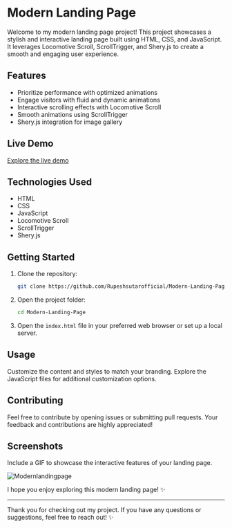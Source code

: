 # Modern Landing Page

Welcome to my modern landing page project! This project showcases a stylish and interactive landing page built using HTML, CSS, and JavaScript. It leverages Locomotive Scroll, ScrollTrigger, and Shery.js to create a smooth and engaging user experience.

## Features

- Prioritize performance with optimized animations
- Engage visitors with fluid and dynamic animations
- Interactive scrolling effects with Locomotive Scroll
- Smooth animations using ScrollTrigger
- Shery.js integration for image gallery

## Live Demo

[Explore the live demo](https://rupeshsutarofficial.github.io/Modern-Landing-Page/)

## Technologies Used

- HTML
- CSS
- JavaScript
- Locomotive Scroll
- ScrollTrigger
- Shery.js

## Getting Started

1. Clone the repository:
    ```bash
    git clone https://github.com/Rupeshsutarofficial/Modern-Landing-Page
    ```

2. Open the project folder:
    ```bash
    cd Modern-Landing-Page
    ```

3. Open the `index.html` file in your preferred web browser or set up a local server.

## Usage

Customize the content and styles to match your branding. Explore the JavaScript files for additional customization options.

## Contributing

Feel free to contribute by opening issues or submitting pull requests. Your feedback and contributions are highly appreciated!

## Screenshots

Include a GIF to showcase the interactive features of your landing page.

![Modernlandingpage](https://github.com/Rupeshsutarofficial/Modern-Landing-Page/assets/146075201/8d243997-567f-4aad-94a0-7b2edb253840)


I hope you enjoy exploring this modern landing page! ✨

---

Thank you for checking out my project. If you have any questions or suggestions, feel free to reach out! ✨
